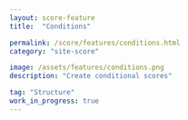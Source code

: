 ```yaml
---
layout: score-feature
title:  "Conditions"

permalink: /score/features/conditions.html
category: "site-score"

image: /assets/features/conditions.png
description: "Create conditional scores"

tag: "Structure"
work_in_progress: true
---
```



